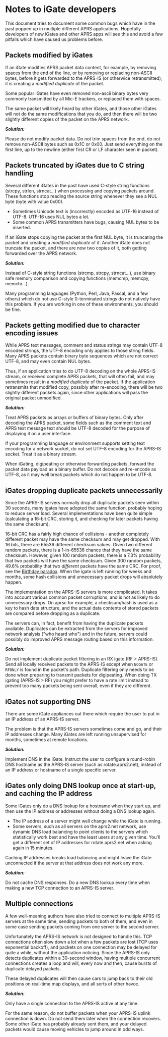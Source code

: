 
Notes to iGate developers
==============================

This document tries to document some common bugs which have in the past
popped up in multiple different APRS applications.  Hopefully developers of
new iGates and other APRS apps will see this and avoid a few pitfalls which
have caused us problems before.


Packets modified by iGates
-----------------------------

If an iGate modifies APRS packet data content, for example, by removing
spaces from the end of the line, or by removing or replacing non-ASCII
bytes, before it gets forwarded to the APRS-IS (or otherwice retransmitted),
it is creating a *modified duplicate* of the packet.

Some popular iGates have even removed non-ascii binary bytes very commonly
transmitted by all Mic-E trackers, or replaced them with spaces.

The same packet will likely heard by other iGates, and those other iGates
will not do the same modifications that you do, and then there will be two
slightly different copies of the packet on the APRS network.

***Solution:***

Please do not modify packet data.  Do not trim spaces from the end, do not
remove non-ASCII bytes such as 0x1C or 0x00.  Just send everything on the
first line, up to the newline (either first CR or LF character seen in
packet).


Packets truncated by iGates due to C string handling
-------------------------------------------------------

Several different iGates in the past have used C-style string functions
(strcpy, strlen, strncat...) when processing and copying packets around.
These functions stop reading the source string whenever they see a NUL byte
(byte with value 0x00).

* Sometimes Unicode text is (incorrectly) encoded as UTF-16 instead of UTF-8.
UTF-16 uses NUL bytes a lot.
* Some common APRS transmitters have bugs, causing NUL bytes to be inserted.

If an iGate stops copying the packet at the first NUL byte, it is
truncating the packet and creating a *modified duplicate* of it. Another
iGate does not truncate the packet, and there are now two copies of it, both
getting forwarded over the APRS network.

***Solution:***

Instead of C-style string functions (strcmp, strcpy, strncat...), use binary
safe memory comparison and copying functions (memcmp, memcpy, memchr...).

Many programming languages (Python, Perl, Java, Pascal, and a few others)
which do not use C-style 0-terminated strings do not natively have this
problem.  If you are working in one of these environments, you should be
fine.


Packets getting modified due to character encoding issues
------------------------------------------------------------

While APRS text messages, comment and status strings may contain UTF-8
encoded strings, the UTF-8 encoding only applies to those string fields. 
Many APRS packets contain binary byte sequences which are not correct UTF-8,
and may even contain NUL bytes.

Thus, if an application tries to do UTF-8 decoding on the whole APRS-IS
stream, or received complete APRS packets, that will often fail, and may
sometimes result in a *modified duplicate* of the packet.  If the
application retransmits that modified copy, possibly after re-encoding,
there will be two slightly different packets again, since other applications
will pass the original packet unmodified.

***Solution:***

Treat APRS packets as arrays or buffers of binary bytes.  Only after
decoding the APRS packet, some fields such as the comment text and APRS text
message text should be UTF-8 decoded for the purpose of displaying it on a
user interface.

If your programming language or environment supports setting text encoding
for a network socket, do not set UTF-8 encoding for the APRS-IS socket.
Treat it as a binary stream.

When iGating, digipeating or otherwise forwarding packets, forward the
packet data payload as a binary buffer.  Do not decode and re-encode as
UTF-8, as it may well break packets which do not happen to be UTF-8.


iGates dropping duplicate packets unnecessarily
-------------------------------------------------

Since the APRS-IS servers normally drop all duplicate packets seen within 30
seconds, many igates have adopted the same function, probably hoping to
reduce server load.  Several implementations have been quite simple
(calculating a 16-bit CRC, storing it, and checking for later packets having
the same checksum).

16-bit CRC has a fairly high chance of collisions - another completely
different packet may have the same checksum and may get dropped.  With 16
bits, there are 65536 different checksum values.  Given two different random
packets, there is a 1-in-65536 chance that they have the same checksum. 
However, given 100 random packets, there is a 7.3% probability that two
packets will have the same checksum.  Given 300 random packets, 49.6%
probability that two *different* packets have the same CRC.  For proof, see
the [Birthday paradox](https://en.wikipedia.org/wiki/Birthday_problem).
When the igate is left running for weeks and months, some hash collisions
and unnecessary packet drops will absolutely happen.

The implementation on the APRS-IS servers is more complicated.  It takes
into account various common packet corruptions, and is not as likely to do
unnecessary drops.  On aprsc for example, a checksum/hash is used as a key
to hash data structure, and the actual data contents of stored packets are
compared before dropping as a duplicate.

The servers can, in fact, benefit from having the duplicate packets
available.  Duplicates can be extracted from the servers for improved
network analysis ("who heard who") and in the future, servers could possibly
do improved APRS message routing based on this information.

***Solution:***

Do not implement duplicate packet filtering in an RX igate (RF > APRS-IS). 
Send all locally received packets to the APRS-IS except when
`NOGATE` or `RFONLY` is found in the packet's path.
Duplicate filtering only needs to be done when preparing to transmit packets
for digipeating.  When doing TX igating (APRS-IS > RF) you might prefer
to have a rate limit instead to prevent too many packets being sent overall,
even if they are different.


iGates not supporting DNS
----------------------------

There are some iGate appliances out there which require the user to put in
an IP address of an APRS-IS server.

The problem is that the APRS-IS servers sometimes come and go, and their IP
addresses change. Many iGates are left running unsupervised for months,
sometimes at remote locations.

***Solution:***

Implement DNS in the iGate.  Instruct the user to configure a round-robin
DNS hostname as the APRS-IS server (such as rotate.aprs2.net), instead of an
IP address or hostname of a single specific server.


iGates only doing DNS lookup once at start-up, and caching the IP address
----------------------------------------------------------------------------

Some iGates only do a DNS lookup for a hostname when they start up, 
and then use the IP address or addresses without doing a DNS lookup again.

* The IP address of a server might well change while the iGate is running.
* Some servers, such as all servers on the aprs2.net network, use dynamic
  DNS load balancing to point clients to the servers which statistically
  work best and have the least users at any given time. You'll get a
  different set of IP addresses for rotate.aprs2.net when asking again
  in 15 minutes.

Caching IP addresses breaks load balancing and might leave the iGate
unconnected if the server at that address does not work any more.

***Solution:***

Do not cache DNS responses. Do a new DNS lookup every time when making a new
TCP connection to an APRS-IS server.


Multiple connections
-----------------------

A few well-meaning authors have also tried to connect to multiple APRS-IS
servers at the same time, sending packets to both of them, and even in some
case sending packets coming from one server to the second server.

Unfortunately the APRS-IS network is not designed to handle this.  TCP
connections often slow down a lot when a few packets are lost (TCP uses
exponential backoff), and packets on one connection may be delayed for quite
a while, without the application noticing.  Since the APRS-IS only detects
duplicates within a 30-second window, having multiple concurrent connections
creates a loop and will, every now and then, cause bursts of duplicate
delayed packets.

These delayed duplicates will then cause cars to jump back to their old
positions on real-time map displays, and all sorts of other havoc.

***Solution:***

Only have a single connection to the APRS-IS active at any time.

For the same reason, do not buffer packets when your APRS-IS uplink
connection is down. Do not send them later when the connection recovers.
Some other iGate has probably already sent them, and your delayed packets
would cause moving vehicles to jump around in odd ways.

